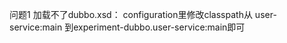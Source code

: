 问题1
加载不了dubbo.xsd： configuration里修改classpath从
      user-service:main
      到experiment-dubbo.user-service:main即可